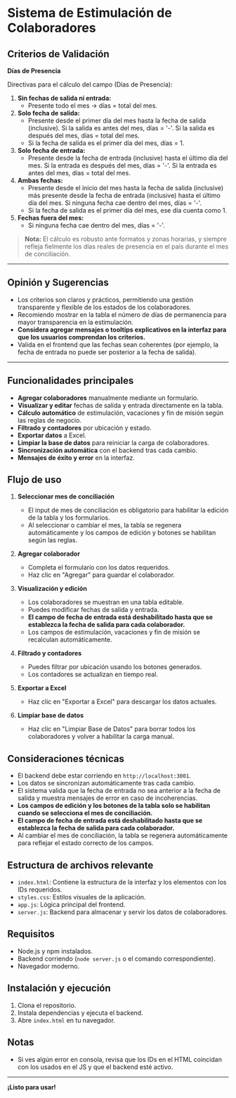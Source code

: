 # Sistema de Estimulación de Colaboradores

## Criterios de Validación

**Días de Presencia**

Directivas para el cálculo del campo (Días de Presencia):

1. **Sin fechas de salida ni entrada:**
   - Presente todo el mes → días = total del mes.
2. **Solo fecha de salida:**
   - Presente desde el primer día del mes hasta la fecha de salida (inclusive). Si la salida es antes del mes, días = '-'. Si la salida es después del mes, días = total del mes.
   - Si la fecha de salida es el primer día del mes, días = 1.
3. **Solo fecha de entrada:**
   - Presente desde la fecha de entrada (inclusive) hasta el último día del mes. Si la entrada es después del mes, días = '-'. Si la entrada es antes del mes, días = total del mes.
4. **Ambas fechas:**
   - Presente desde el inicio del mes hasta la fecha de salida (inclusive) más presente desde la fecha de entrada (inclusive) hasta el último día del mes. Si ninguna fecha cae dentro del mes, días = '-'.
   - Si la fecha de salida es el primer día del mes, ese día cuenta como 1.
5. **Fechas fuera del mes:**
   - Si ninguna fecha cae dentro del mes, días = '-'.

> **Nota:** El cálculo es robusto ante formatos y zonas horarias, y siempre refleja fielmente los días reales de presencia en el país durante el mes de conciliación.

---

## Opinión y Sugerencias

- Los criterios son claros y prácticos, permitiendo una gestión transparente y flexible de los estados de los colaboradores.
- Recomiendo mostrar en la tabla el número de días de permanencia para mayor transparencia en la estimulación.
- **Considera agregar mensajes o tooltips explicativos en la interfaz para que los usuarios comprendan los criterios.**
- Valida en el frontend que las fechas sean coherentes (por ejemplo, la fecha de entrada no puede ser posterior a la fecha de salida).

---

## Funcionalidades principales

- **Agregar colaboradores** manualmente mediante un formulario.
- **Visualizar y editar** fechas de salida y entrada directamente en la tabla.
- **Cálculo automático** de estimulación, vacaciones y fin de misión según las reglas de negocio.
- **Filtrado y contadores** por ubicación y estado.
- **Exportar datos** a Excel.
- **Limpiar la base de datos** para reiniciar la carga de colaboradores.
- **Sincronización automática** con el backend tras cada cambio.
- **Mensajes de éxito y error** en la interfaz.

## Flujo de uso

1. **Seleccionar mes de conciliación**
   - El input de mes de conciliación es obligatorio para habilitar la edición de la tabla y los formularios.
   - Al seleccionar o cambiar el mes, la tabla se regenera automáticamente y los campos de edición y botones se habilitan según las reglas.

2. **Agregar colaborador**
   - Completa el formulario con los datos requeridos.
   - Haz clic en "Agregar" para guardar el colaborador.

3. **Visualización y edición**
   - Los colaboradores se muestran en una tabla editable.
   - Puedes modificar fechas de salida y entrada.
   - **El campo de fecha de entrada está deshabilitado hasta que se establezca la fecha de salida para cada colaborador.**
   - Los campos de estimulación, vacaciones y fin de misión se recalculan automáticamente.

4. **Filtrado y contadores**
   - Puedes filtrar por ubicación usando los botones generados.
   - Los contadores se actualizan en tiempo real.

5. **Exportar a Excel**
   - Haz clic en "Exportar a Excel" para descargar los datos actuales.

6. **Limpiar base de datos**
   - Haz clic en "Limpiar Base de Datos" para borrar todos los colaboradores y volver a habilitar la carga manual.

## Consideraciones técnicas

- El backend debe estar corriendo en `http://localhost:3001`.
- Los datos se sincronizan automáticamente tras cada cambio.
- El sistema valida que la fecha de entrada no sea anterior a la fecha de salida y muestra mensajes de error en caso de incoherencias.
- **Los campos de edición y los botones de la tabla solo se habilitan cuando se selecciona el mes de conciliación.**
- **El campo de fecha de entrada está deshabilitado hasta que se establezca la fecha de salida para cada colaborador.**
- Al cambiar el mes de conciliación, la tabla se regenera automáticamente para reflejar el estado correcto de los campos.

## Estructura de archivos relevante

- `index.html`: Contiene la estructura de la interfaz y los elementos con los IDs requeridos.
- `styles.css`: Estilos visuales de la aplicación.
- `app.js`: Lógica principal del frontend.
- `server.js`: Backend para almacenar y servir los datos de colaboradores.

## Requisitos

- Node.js y npm instalados.
- Backend corriendo (`node server.js` o el comando correspondiente).
- Navegador moderno.

## Instalación y ejecución

1. Clona el repositorio.
2. Instala dependencias y ejecuta el backend.
3. Abre `index.html` en tu navegador.

## Notas

- Si ves algún error en consola, revisa que los IDs en el HTML coincidan con los usados en el JS y que el backend esté activo.

---

**¡Listo para usar!**

